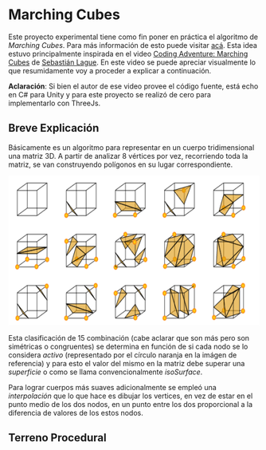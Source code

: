 # Marching Cubes

Este proyecto experimental tiene como fin poner en práctica el algoritmo de *Marching Cubes*. Para más información de esto puede visitar [acá](https://en.wikipedia.org/wiki/Marching_cubes). Esta idea estuvo principalmente inspirada en el video [Coding Adventure: Marching Cubes](https://www.youtube.com/watch?v=M3iI2l0ltbE) de [Sebastián Lague](https://www.youtube.com/channel/UCmtyQOKKmrMVaKuRXz02jbQ). En este video se puede apreciar visualmente lo que resumidamente voy a proceder a explicar a continuación.

**Aclaración**: Si bien el autor de ese video provee el código fuente, está echo en C# para Unity y para este proyecto se realizó de cero para implementarlo con ThreeJs.

## Breve Explicación

Básicamente es un algoritmo para representar en un cuerpo tridimensional una matriz 3D. A partir de analizar 8 vértices por vez, recorriendo toda la matriz, se van construyendo polígonos en su lugar correspondiente.

<img src="./screenshots/ref_1.png" height="300" />

Esta clasificación de 15 combinación (cabe aclarar que son más pero son simétricas o congruentes) se determina en función de si cada nodo se lo considera *activo* (representado por el círculo naranja en la imágen de referencia) y para esto el valor del mismo en la matriz debe superar una *superficie* o como se llama convencionalmente *isoSurface*.

Para lograr cuerpos más suaves adicionalmente se empleó una *interpolación* que lo que hace es dibujar los vertices, en vez de estar en el punto medio de los dos nodos, en un punto entre los dos proporcional a la diferencia de valores de los estos nodos.

## Terreno Procedural


